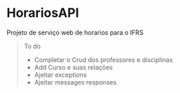 # HorariosAPI
Projeto de serviço web de horarios para o IFRS

> To do
  > - Completar o Crud dos professores e disciplinas
  > - Add Curso e suas relações
  > - Ajeitar exceptions
  > - Ajeitar messages responses
